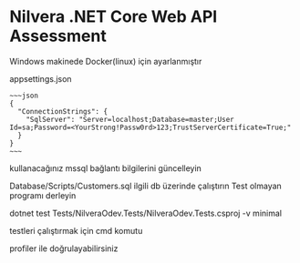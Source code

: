 ﻿# Nilvera .NET Core Web API Assessment

Windows makinede Docker(linux) için ayarlanmıştır

 appsettings.json 

    ~~~json
    {
      "ConnectionStrings": {
        "SqlServer": "Server=localhost;Database=master;User Id=sa;Password=<YourStrong!Passw0rd>123;TrustServerCertificate=True;"
      }
    }
    ~~~

kullanacağınız mssql bağlantı bilgilerini güncelleyin

Database/Scripts/Customers.sql ilgili db üzerinde çalıştırın 
Test olmayan programı derleyin

dotnet test Tests/NilveraOdev.Tests/NilveraOdev.Tests.csproj -v minimal 

testleri çalıştırmak için cmd komutu

profiler ile doğrulayabilirsiniz
